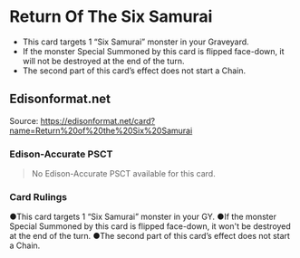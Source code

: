 # Return Of The Six Samurai

*   This card targets 1 “Six Samurai” monster in your Graveyard.
*   If the monster Special Summoned by this card is flipped face-down, it will not be destroyed at the end of the turn.
*   The second part of this card’s effect does not start a Chain.

## Edisonformat.net

Source: https://edisonformat.net/card?name=Return%20of%20the%20Six%20Samurai

### Edison-Accurate PSCT

> No Edison-Accurate PSCT available for this card.

### Card Rulings

●This card targets 1 “Six Samurai” monster in your GY.
●If the monster Special Summoned by this card is flipped face-down, it won't be destroyed at the end of the turn.
●The second part of this card’s effect does not start a Chain.
            